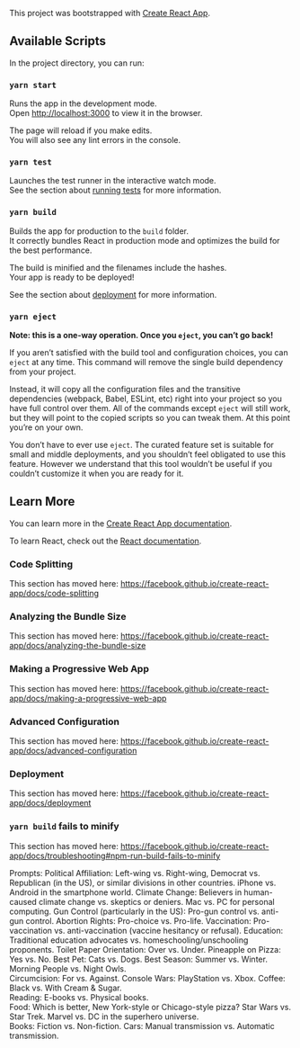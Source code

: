 This project was bootstrapped with [Create React App](https://github.com/facebook/create-react-app).

## Available Scripts

In the project directory, you can run:

### `yarn start`

Runs the app in the development mode.<br />
Open [http://localhost:3000](http://localhost:3000) to view it in the browser.

The page will reload if you make edits.<br />
You will also see any lint errors in the console.

### `yarn test`

Launches the test runner in the interactive watch mode.<br />
See the section about [running tests](https://facebook.github.io/create-react-app/docs/running-tests) for more information.

### `yarn build`

Builds the app for production to the `build` folder.<br />
It correctly bundles React in production mode and optimizes the build for the best performance.

The build is minified and the filenames include the hashes.<br />
Your app is ready to be deployed!

See the section about [deployment](https://facebook.github.io/create-react-app/docs/deployment) for more information.

### `yarn eject`

**Note: this is a one-way operation. Once you `eject`, you can’t go back!**

If you aren’t satisfied with the build tool and configuration choices, you can `eject` at any time. This command will remove the single build dependency from your project.

Instead, it will copy all the configuration files and the transitive dependencies (webpack, Babel, ESLint, etc) right into your project so you have full control over them. All of the commands except `eject` will still work, but they will point to the copied scripts so you can tweak them. At this point you’re on your own.

You don’t have to ever use `eject`. The curated feature set is suitable for small and middle deployments, and you shouldn’t feel obligated to use this feature. However we understand that this tool wouldn’t be useful if you couldn’t customize it when you are ready for it.

## Learn More

You can learn more in the [Create React App documentation](https://facebook.github.io/create-react-app/docs/getting-started).

To learn React, check out the [React documentation](https://reactjs.org/).

### Code Splitting

This section has moved here: https://facebook.github.io/create-react-app/docs/code-splitting

### Analyzing the Bundle Size

This section has moved here: https://facebook.github.io/create-react-app/docs/analyzing-the-bundle-size

### Making a Progressive Web App

This section has moved here: https://facebook.github.io/create-react-app/docs/making-a-progressive-web-app

### Advanced Configuration

This section has moved here: https://facebook.github.io/create-react-app/docs/advanced-configuration

### Deployment

This section has moved here: https://facebook.github.io/create-react-app/docs/deployment

### `yarn build` fails to minify

This section has moved here: https://facebook.github.io/create-react-app/docs/troubleshooting#npm-run-build-fails-to-minify




Prompts:
Political Affiliation: Left-wing vs. Right-wing, Democrat vs. Republican (in the US), or similar divisions in other countries. 
iPhone vs. Android in the smartphone world.
Climate Change: Believers in human-caused climate change vs. skeptics or deniers.
Mac vs. PC for personal computing.
Gun Control (particularly in the US): Pro-gun control vs. anti-gun control.
Abortion Rights: Pro-choice vs. Pro-life.
Vaccination: Pro-vaccination vs. anti-vaccination (vaccine hesitancy or refusal).
Education: Traditional education advocates vs. homeschooling/unschooling proponents. 
Toilet Paper Orientation: Over vs. Under.
Pineapple on Pizza: Yes vs. No.
Best Pet: Cats vs. Dogs.
Best Season: Summer vs. Winter.
Morning People vs. Night Owls.        
Circumcision: For vs. Against. 
Console Wars: PlayStation vs. Xbox.
Coffee: Black vs. With Cream & Sugar.  
Reading: E-books vs. Physical books.  
Food: Which is better, New York-style or Chicago-style pizza? 
Star Wars vs. Star Trek.
Marvel vs. DC in the superhero universe.             
Books: Fiction vs. Non-fiction.
Cars: Manual transmission vs. Automatic transmission.   